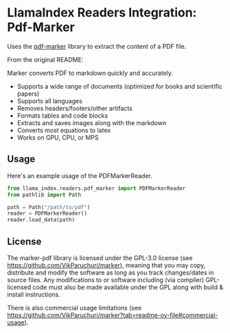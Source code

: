 # LlamaIndex Readers Integration: Pdf-Marker

Uses the [pdf-marker](https://github.com/VikParuchuri/marker/) library to extract the content of a PDF file.

From the original README:

Marker converts PDF to markdown quickly and accurately.

- Supports a wide range of documents (optimized for books and scientific papers)
- Supports all languages
- Removes headers/footers/other artifacts
- Formats tables and code blocks
- Extracts and saves images along with the markdown
- Converts most equations to latex
- Works on GPU, CPU, or MPS

## Usage

Here's an example usage of the PDFMarkerReader.

```python
from llama_index.readers.pdf_marker import PDFMarkerReader
from pathlib import Path

path = Path("/path/to/pdf")
reader = PDFMarkerReader()
reader.load_data(path)
```

## License

The marker-pdf library is licensed under the GPL-3.0 license (see https://github.com/VikParuchuri/marker), meaning that you may copy, distribute and modify the software as long as you track changes/dates in source files.
Any modifications to or software including (via compiler) GPL-licensed code must also be made available under the GPL along with build & install instructions.

There is also commercial usage limitations (see https://github.com/VikParuchuri/marker?tab=readme-ov-file#commercial-usage).

